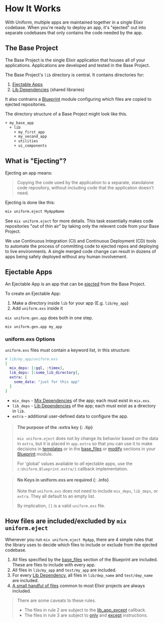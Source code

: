 # How It Works

With Uniform, multiple apps are maintained together in a single Elixir
codebase. When you're ready to deploy an app, it's "ejected" out into separate
codebases that only contains the code needed by the app.

## The Base Project

The Base Project is the single Elixir application that houses all of your
applications. Applications are developed and tested in the Base Project.

The Base Project's `lib` directory is central. It contains directories for:

1. [Ejectable Apps](how-it-works.html#ejectable-apps)
2. [Lib Dependencies](dependencies.html#lib-dependencies) (shared libraries)

It also contrains a [Blueprint](Uniform.Blueprint.html) module configuring
which files are copied to ejected repositories.

The directory structure of a Base Project might look like this.

```bash
+ my_base_app
  + lib
    + my_first_app
    + my_second_app
    + utilities
    + ui_components
```

## What is "Ejecting"?

Ejecting an app means:

> Copying the code used by the application to a separate, standalone code
> repository, without including code that the application doesn't need.

Ejecting is done like this:

```bash
mix uniform.eject MyAppName
```

See `mix uniform.eject` for more details. This task essentially makes code
repositories "out of thin air" by taking only the relevent code from your Base
Project.

We use Continuous Integration (CI) and Continuous Deployment (CD) tools to
automate the process of committing code to ejected repos and deploying to live
environments. A single merged code change can result in dozens of apps being
safely deployed without any human involvement.

## Ejectable Apps

An Ejectable App is an app that can be [ejected](#what-is-ejecting) from the
Base Project.

To create an Ejectable App:

1. Make a directory inside `lib` for your app (E.g. `lib/my_app`)
2. Add `uniform.exs` inside it

`mix uniform.gen.app` does both in one step.

```bash
mix uniform.gen.app my_app
```

### uniform.exs Options

`uniform.exs` files must contain a keyword list, in this structure:

```elixir
# lib/my_app/uniform.exs
[
  mix_deps: [:gql, :timex],
  lib_deps: [:some_lib_directory],
  extra: [
    some_data: "just for this app"
  ]
]
```

- `mix_deps` - [Mix Dependencies](dependencies.html#mix-dependencies) of the
  app; each must exist in `mix.exs`.
- `lib_deps` - [Lib Dependencies](dependencies.html#lib-dependencies) of the
  app; each must exist as a directory in `lib`.
- `extra` - additional user-defined data to configure the app.

> #### The purpose of the :extra key {: .tip}
>
> `mix uniform.eject` does not by change its behavior based on the data in
> `extra`, but it is placed in `app.extra` so that you can use it to make
> decisions in [templates](building-files-from-eex-templates.html) or in the
> [base_files](Uniform.Blueprint.html#base_files/1) or
> [modify](Uniform.Blueprint.html#modify/2) sections in your
> [Blueprint](Uniform.Blueprint.html) module.
>
> For 'global' values available to _all_ ejectable apps, use the
> `c:Uniform.Blueprint.extra/1` callback implementation.

> #### No Keys in uniform.exs are required {: .info}
>
> Note that `uniform.exs` does not need to include `mix_deps`, `lib_deps`, or
> `extra`. They all default to an empty list.
>
> By implication, `[]` is a valid `uniform.exs` file.

## How files are included/excluded by `mix uniform.eject`

Whenever you run `mix uniform.eject MyApp`, there are 4 simple rules that the
library uses to decide which files to include or exclude from the ejected
codebase.

1. All files specified by the [base_files](Uniform.Blueprint.html#base_files/2)
   section of the Blueprint are included. These are files to include with every
   app.
2. All files in `lib/my_app` and `test/my_app` are included.
3. For every [Lib Dependency](dependencies.html#lib-dependencies), all files in
   `lib/dep_name` and `test/dep_name` are included.
4. [A small handful of files](Uniform.Blueprint.html#module-files-that-are-always-ejected)
   common to most Elixir projects are always included.

> There are some caveats to these rules.
>
>   - The files in rule 2 are subject to the
>     [lib_app_except](Uniform.Blueprint.html#c:app_lib_except/1) callback.
>   - The files in rule 3 are subject to [only](Uniform.Blueprint.html#only/1)
>     and [except](Uniform.Blueprint.html#except/1) instructions.

